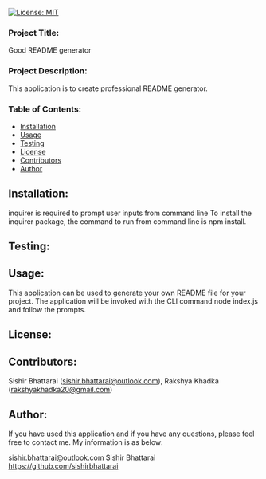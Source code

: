 
 [![License: MIT](https://img.shields.io/badge/License-MIT-yellow.svg)](https://opensource.org/licenses/MIT)
 
 ### Project Title: 
 Good README generator 

 ### Project Description: 
 This application is to create professional README generator.
 
 ### Table of Contents:

 * [Installation](#Installation)
 * [Usage](#Usage)
 * [Testing](#Testing)
 * [License](#License)
 * [Contributors](#Contributors)
 * [Author](#Author)
 
 ## Installation:
 inquirer is required to prompt user inputs from command line
 To install the inquirer package, the command to run from command line is npm install. 

 ## Testing:


 ## Usage:
 This application can be used to generate your own README file for your project. 
 The application will be invoked with the CLI command node index.js and follow the prompts.

 ## License:
 

 ## Contributors:
 Sishir Bhattarai (sishir.bhattarai@outlook.com), Rakshya Khadka (rakshyakhadka20@gmail.com)
 
 ## Author:
 If you have used this application and if you have any questions, please feel free to contact me. My information is as below:

 sishir.bhattarai@outlook.com
 Sishir Bhattarai
 https://github.com/sishirbhattarai


 